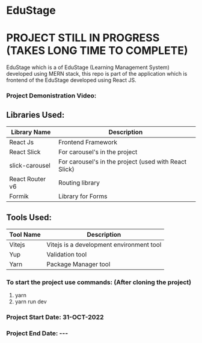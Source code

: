 # EduStage

# PROJECT STILL IN PROGRESS (TAKES LONG TIME TO COMPLETE)

EduStage which is a of EduStage (Learning Management System) developed using MERN stack, this repo is part of the application which is frontend of the EduStage developed using React JS.

### Project Demonistration Video:

## Libraries Used:

| Library Name    | Description                                           |
| --------------- | ----------------------------------------------------- |
| React Js        | Frontend Framework                                    |
| React Slick     | For carousel's in the project                         |
| slick-carousel  | For carousel's in the project (used with React Slick) |
| React Router v6 | Routing library                                       |
| Formik          | Library for Forms                                     |

## Tools Used:

| Tool Name | Description                              |
| --------- | ---------------------------------------- |
| Vitejs    | Vitejs is a development environment tool |
| Yup       | Validation tool                          |
| Yarn      | Package Manager tool                     |

### To start the project use commands: (After cloning the project)

1. yarn
2. yarn run dev

### Project Start Date: 31-OCT-2022

### Project End Date: ---
